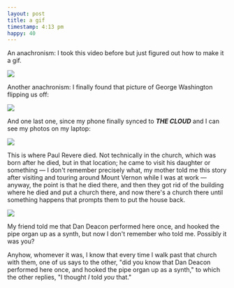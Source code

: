 ```yaml
---
layout: post
title: a gif
timestamp: 4:13 pm
happy: 40
---
```


An anachronism: I took this video before but just figured out how to make it a gif.

![](http://blog.jordan.matelsky.com/photo-journal/images/walk.gif)

Another anachronism: I finally found that picture of George Washington flipping us off:

![](https://lh3.googleusercontent.com/TM6dmtyfnjRWmEgoFLWGFJvon0QKfY43PGvGNgCjWJUBUR_0FsqVlnxar421lCUyYI_yJaWKl36xaWAfGHmMsbr5N21HSZMqqGMuhrV4vYUv2rpSJWXcEh06rBmJk0vaqqTj_e1wlFri1eAJJt5Z9CuU9epi4OX2hVc_-rjdtmJzPA1GFJc9m0d0kZGq7_Z-GfPZpE3hsr649xRP5rE5h9XrWqjyI2MY-iRRrnLJDVzLbrVn-RrrOvIMXGzj636R2u2Q4KHp4GeC2Ej3NoxEwh8JQCCNxFhMWyBlnKwomhd-SDvohwoB9MAcA3p9UCVavqCyIUN8MRPDFPsYPTQokaxzU00dJI05FuS-VfkOuP35KmK8xkYbFT_d6ovEkdBqZEMbpcmkHvriH7trWN3AAz7caaqxKn42gignO0R0wPhh98HJJxydeWgyRdFlLOixUBSaZJyUuXSn2b_3V0tCr80igqKLUaWhzgaG6iQMvmq7bZ0Ifj1aEXB1Bq3vmgvaRkU_cI24gi58c8zG5CEftSZPjtSBsEHT_680RdN6ymNLoXLhZgbbjMwwQJHGV8nXIgvbtDG_yChvhEI_6LEtCcAaWhR8hKAqIhI_vrwJk8i-jyR6OA=w570-h759-no)

And one last one, since my phone finally synced to ___THE CLOUD___ and I can see my photos on my laptop:

![](https://lh3.googleusercontent.com/G6dF-aUX1xY6jMIeTCD2PQzGEg3UViMGIhQt9mTNE3aDzQeNVaJG75BQPnj1r7U-NyTQQhp8svSnwNKqiQOnx48d6FgMez-6w7dCuE-MCGfScL18SMwnHrJPSGJcqmE3fCxOCotEtbtyNgUxzX8gvxYpDUuLhEWiV6gOGK56Rhz0KAle9gGlKBITdQsPpqaVjTVHBI8saYbMpaNGbkhCuC66aoQswsli7DYVV1B_jsL7sY6oNhFFe3sjXJqRcjOXg-WkATTklyLdEH7G1IAiE3w19lT6039o_W-kRnow0M2ojmh3kVWcTKYh75MHj90LC8fgO-6kn3AZccWS7a6k-3wTHf6E0ekRVjfHkG1XXZz-1uJblioB0yEG2zsfAcA8G3Qm-nfiLQDn3b0SLlU8KwigDOqCo2xta3J3OrHUuWonnzfekEYmY3UdcceiZZRAPzGrDHLRM1NdVxEJBX9da9_Yz_agPazBuUxjOSboZ3cPAHYpCHYc0x9oDZs7cd_okSQ8aDgPG6w2q0xcUHtpCYX042m38i0me7nz0jrnpL_SEXdqrsD36c2EkAx_61wTcyFJLDHSQTh79PM1J_fhOiJqRLVYtRoSWgQp2MNTE2WpdARwEg=w570-h759-no)

This is where Paul Revere died. Not technically in the church, which was born after he died, but in that location; he came to visit his daughter or something — I don't remember precisely what, my mother told me this story after visiting and touring around Mount Vernon while I was at work — anyway, the point is that he died there, and then they got rid of the building where he died and put a church there, and now there's a church there until something happens that prompts them to put the house back.


![](https://lh3.googleusercontent.com/6dgRh2hiQIlkv3KBi7VAXXhrGoxcogYt_ZXjxQfeNAwoKXMrV8lfdZi2Td1-qSIrVxxKGvlki3csgqFudNTaVhwobj_38EtO1UbCyyBItBa2evPkrjVb4yYk0vExAowJw5UFdw-uWVsC8oSxl3wlz1I-JDwrQsN8Y6t0JnMizVvWqVV6MqyqP1uXeHiLIGLLIYapwLspl_E1dyxDlumzwxSR5rHkfrJawe3rr_ABo6Lz03X3XjqC0Kf43xvmZklCHvwQDB9fDzK2TBieUeuZfNakxKE-WDs7pMP4owwPW2D0KhpCseA_GFOLIfo9IujlF1uaZJLTPV8EoK7mGrc3xkuNrWc1wMPBPlJmjTEBJTe6hpWrIN2UGXE0-cnzQXB7Hu91lY3FtPPyT2cxMidMtTp3V5uQmgXHa1m49kLxs860yEfPbwHTCnN06tVj-vqgtbkTOTj1zfB1FiMbcndWzxeKoSssIlv7b-X5bigSZa4KxssFi4Evv5pEhgCWFj9gjB_9QgV4NTq_O8VeyhO_Ag9nGE_a1UOCRa4j2ovNzPNjEDJ7QMwybhjYABm7UC60V9nY0Sm_9QHmwPOa1xJprJibHoqskD_ZRv-PzQiFJbR4ULQjfg=w1017-h573-no)

My friend told me that Dan Deacon performed here once, and hooked the pipe organ up as a synth, but now I don't remember who told me. Possibly it was you?

Anyhow, whomever it was, I know that every time I walk past that church with them, one of us says to the other, "did you know that Dan Deacon performed here once, and hooked the pipe organ up as a synth," to which the other replies, "I thought _I_ told _you_ that."
